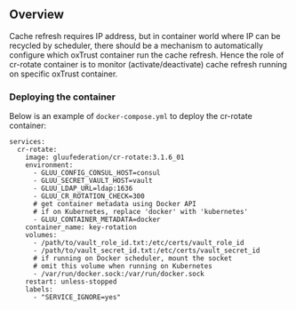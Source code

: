 ## Overview

Cache refresh requires IP address, but in container world where IP can be recycled by scheduler, there should be a mechanism
to automatically configure which oxTrust container run the cache refresh.
Hence the role of cr-rotate container is to monitor (activate/deactivate) cache refresh running on specific oxTrust container.

### Deploying the container

Below is an example of `docker-compose.yml` to deploy the cr-rotate container:

```
services:
  cr-rotate:
    image: gluufederation/cr-rotate:3.1.6_01
    environment:
      - GLUU_CONFIG_CONSUL_HOST=consul
      - GLUU_SECRET_VAULT_HOST=vault
      - GLUU_LDAP_URL=ldap:1636
      - GLUU_CR_ROTATION_CHECK=300
      # get container metadata using Docker API
      # if on Kubernetes, replace 'docker' with 'kubernetes'
      - GLUU_CONTAINER_METADATA=docker
    container_name: key-rotation
    volumes:
      - /path/to/vault_role_id.txt:/etc/certs/vault_role_id
      - /path/to/vault_secret_id.txt:/etc/certs/vault_secret_id
      # if running on Docker scheduler, mount the socket
      # omit this volume when running on Kubernetes
      - /var/run/docker.sock:/var/run/docker.sock
    restart: unless-stopped
    labels:
      - "SERVICE_IGNORE=yes"
```
